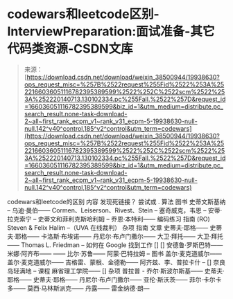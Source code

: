 <!--yml
category: codewars
date: 2022-08-13 11:27:48
-->

# codewars和leetcode区别-InterviewPreparation:面试准备-其它代码类资源-CSDN文库

> 来源：[https://download.csdn.net/download/weixin_38500944/19938630?ops_request_misc=%257B%2522request%255Fid%2522%253A%2522166036051116782395389599%2522%252C%2522scm%2522%253A%252220140713.130102334.pc%255Fall.%2522%257D&request_id=166036051116782395389599&biz_id=1&utm_medium=distribute.pc_search_result.none-task-download-2~all~first_rank_ecpm_v1~rank_v31_ecpm-5-19938630-null-null.142^v40^control,185^v2^control&utm_term=codewars](https://download.csdn.net/download/weixin_38500944/19938630?ops_request_misc=%257B%2522request%255Fid%2522%253A%2522166036051116782395389599%2522%252C%2522scm%2522%253A%252220140713.130102334.pc%255Fall.%2522%257D&request_id=166036051116782395389599&biz_id=1&utm_medium=distribute.pc_search_result.none-task-download-2~all~first_rank_ecpm_v1~rank_v31_ecpm-5-19938630-null-null.142^v40^control,185^v2^control&utm_term=codewars)

codewars和leetcode的区别 内容 发现死链接？ 尝试或 . 算法 图书 史蒂文斯基纳 – 乌迪·曼伯—— Cormen、Leiserson、Rivest、Stein – 塞奇威克，韦恩 – 安蒂·拉克索宁 – 史蒂文和菲利克斯哈利姆 – 乔恩·本特利—— 编码练习 指南 (RO) Steven & Felix Halim –（UVA 在线裁判） 杂项 指南 文章 史蒂夫·耶格—— 史蒂夫·耶格—— 卡洛斯·布埃诺—— 丹尼尔·布卢门撒尔—— 大卫·拜托—— 大卫·拜托—— Thomas L. Friedman – 如何在 Google 找到工作 [] [] 安德鲁·罗斯巴特—— 米娜·阿齐布—— —— 比尔·苏鲁—— 阿蒙·巴特拉姆 – 图书 盖尔·麦克道威尔—— 盖尔·麦克道威尔—— 吉格雷、蒙根、金德勒—— 阿齐兹、李、普拉卡什 – [] 奈良岛轻满地 – 课程 麻省理工学院—— [] 杂项 普拉普 - 乔尔·斯波尔斯基—— 史蒂夫·耶格—— 史蒂夫·耶格—— 丹尼尔·布卢门撒尔—— 亚伦·斯沃茨—— 菲尔·卡尔卡多—— 莫西·马林斯派克—— 丹露—— 雷金纳德·朗—